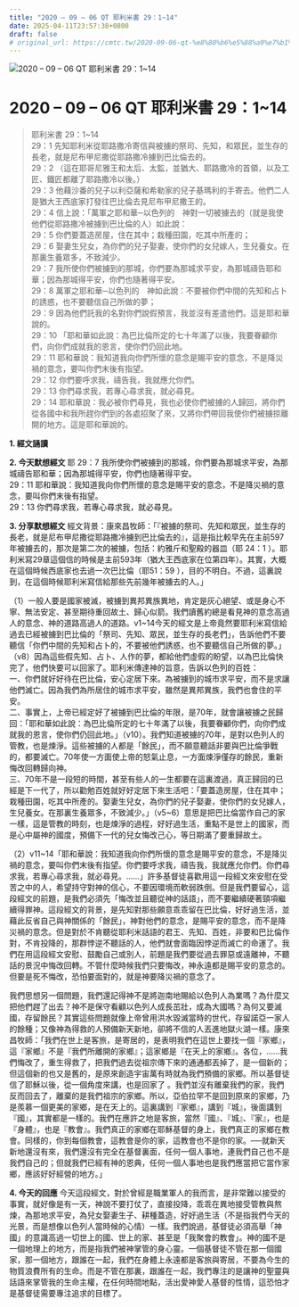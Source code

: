 ```yaml
---
title: "2020 – 09 – 06 QT 耶利米書 29：1~14"
date: 2025-04-11T23:57:38+0800
draft: false
# original_url: https://cmtc.tw/2020-09-06-qt-%e8%80%b6%e5%88%a9%e7%b1%b3%e6%9b%b8-29%ef%bc%9a114
---
```


![2020 – 09 – 06 QT 耶利米書 29：1\~14](/images/qt.jpg   "2020 – 09 – 06 QT 耶利米書 29：1\~14")

# 2020 – 09 – 06 QT 耶利米書 29：1\~14

> 耶利米書 29：1\~14  
> 29：1 先知耶利米從耶路撒冷寄信與被擄的祭司、先知，和眾民，並生存的長老，就是尼布甲尼撒從耶路撒冷擄到巴比倫去的。  
> 29：2 （這在耶哥尼雅王和太后、太監，並猶大、耶路撒冷的首領，以及工匠、鐵匠都離了耶路撒冷以後。）  
> 29：3 他藉沙番的兒子以利亞薩和希勒家的兒子基瑪利的手寄去。他們二人是猶大王西底家打發往巴比倫去見尼布甲尼撒王的。  
> 29：4 信上說：「萬軍之耶和華─以色列的　神對一切被擄去的（就是我使他們從耶路撒冷被擄到巴比倫的人）如此說：  
> 29：5 你們要蓋造房屋，住在其中；栽種田園，吃其中所產的；  
> 29：6 娶妻生兒女，為你們的兒子娶妻，使你們的女兒嫁人，生兒養女。在那裏生養眾多，不致減少。  
> 29：7 我所使你們被擄到的那城，你們要為那城求平安，為那城禱告耶和華；因為那城得平安，你們也隨著得平安。  
> 29：8 萬軍之耶和華─以色列的　神如此說：不要被你們中間的先知和占卜的誘惑，也不要聽信自己所做的夢；  
> 29：9 因為他們託我的名對你們說假預言，我並沒有差遣他們。這是耶和華說的。  
> 29：10 「耶和華如此說：為巴比倫所定的七十年滿了以後，我要眷顧你們，向你們成就我的恩言，使你們仍回此地。  
> 29：11 耶和華說：我知道我向你們所懷的意念是賜平安的意念，不是降災禍的意念，要叫你們末後有指望。  
> 29：12 你們要呼求我，禱告我，我就應允你們。  
> 29：13 你們尋求我，若專心尋求我，就必尋見。  
> 29：14 耶和華說：我必被你們尋見，我也必使你們被擄的人歸回，將你們從各國中和我所趕你們到的各處招聚了來，又將你們帶回我使你們被擄掠離開的地方。這是耶和華說的。

**1. 經文誦讀**

**2.  今天默想經文**
耶 29：7 我所使你們被擄到的那城，你們要為那城求平安，為那城禱告耶和華；因為那城得平安，你們也隨著得平安。  
29：11 耶和華說：我知道我向你們所懷的意念是賜平安的意念，不是降災禍的意念，要叫你們末後有指望。  
29：13 你們尋求我，若專心尋求我，就必尋見。

**3. 分享默想經文**
經文背景：康來昌牧師：「『被擄的祭司、先知和眾民，並生存的長老，就是尼布甲尼撒從耶路撒冷擄到巴比倫去的』，這是指比較早先在主前597年被擄去的，那次是第二次的被擄，包括：約雅斤和聖殿的器皿（耶 24：1 ）。耶利米寫29章這個信的時候是主前593年（猶大王西底家在位第四年）。其實，大概在這個時候西底家也去過一次巴比倫（耶51：59 ），目的不明白。不過，這裏說到，在這個時候耶利米寫信給那些先前幾年被擄去的人。」

（1）一般人要是國家被滅，被擄到異邦異族異地，肯定是灰心絕望、或是身心不寧、無法安定、甚至期待重回故土、歸心似箭。我們讀舊約總是看見神的意念高過人的意念、神的道路高過人的道路。v1\~14今天的經文是上帝竟然要耶利米寫信給過去已經被擄到巴比倫的「祭司、先知、眾民，並生存的長老們」，告訴他們不要聽信「你們中間的先知和占卜的，不要被他們誘惑，也不要聽信自己所做的夢。」（v8）因為這些假先知、占卜、人作的夢，都給他們虛假的盼望，以為巴比倫快完了，他們快要可以回家了。耶利米傳達神的旨意，告訴以色列的百姓：  
一、你們就好好待在巴比倫，安心定居下來。為被擄到的城市求平安，而不是求讓他們滅亡。因為我們為所居住的城市求平安，雖然是異邦異族，我們也會住的平安。  
二、事實上，上帝已經定好了被擄到巴比倫的年限，是70年，就會讓被擄之民歸回：「耶和華如此說：為巴比倫所定的七十年滿了以後，我要眷顧你們，向你們成就我的恩言，使你們仍回此地。」（v10）。我們知道被擄的70年，是對以色列人的管教，也是煉淨。這些被擄的人都是「餘民」，而不願意聽話非要與巴比倫爭戰的，都要滅亡。70年使一方面使上帝的怒氣止息，一方面煉淨僅存的餘民，重新悔改回轉歸向神。  
三、70年不是一段短的時間，甚至有些人的一生都要在這裏渡過，真正歸回的已經是下一代了，所以勸勉百姓就好好定居下來生活吧：「要蓋造房屋，住在其中；栽種田園，吃其中所產的。娶妻生兒女，為你們的兒子娶妻，使你們的女兒嫁人，生兒養女。在那裏生養眾多，不致減少。」（v5\~6）意思是把巴比倫當作自己的家一樣，這是管教的時刻，也是煉淨的過程，好好過生活，重點不是世上的國家，而是心中屬神的國度，預備下一代的兒女悔改己心，等日期滿了要重歸故土。

（2）v11\~14「耶和華說：我知道我向你們所懷的意念是賜平安的意念，不是降災禍的意念，要叫你們末後有指望。你們要呼求我，禱告我，我就應允你們。你們尋求我，若專心尋求我，就必尋見。……」許多基督徒喜歡用這一段經文來安慰在受苦之中的人，希望持守對神的信心，不要因環境而軟弱跌倒。但是我們要留心，這段經文的前題，是我們必須先「悔改並且聽從神的話語」，而不要繼續硬著頸項繼續得罪神。這段經文的背景，是先知對那些願意乖乖留在巴比倫，好好過生活，並藉此反省自己與神關係的「餘民」，神對他們的意念，是賜平安的意念，而不是降災禍的意念。但是對於不肯聽從耶利米話語的君王、先知、百姓，非要和巴比倫作對，不肯投降的，那群悖逆不聽話的人，他們就會面臨因悖逆而滅亡的命運了。我們在用這段經文安慰、鼓勵自己或別人，前題是我們要從過去罪惡或遠離神，不聽話的景況中悔改回轉。不管什麼時候我們只要悔改，神永遠都是賜平安的意念的。但要是死不悔改，恐怕要面對的，就是神要降災禍的意念了。

我們思想另一個問題，我們還記得神不是將迦南地賜給以色列人為業嗎？為什麼又把他們趕了出去？神不是保守看顧以色列人成長茁壯，成為大國嗎？為何又要滅國，存留餘民？其實這些問題就像上帝曾用洪水毀滅當時的世代，存留諾亞一家人的餘種；又像神為得救的人預備新天新地，卻將不信的人丟進地獄火湖一樣。康來昌牧師：「我們在世上是客旅，是寄居的，是表明我們在這世上要找一個『家鄉』，這『家鄉』不是『我們所離開的家鄉』；這家鄉是『在天上的家鄉』。各位，……我們悔改了，重生得救了，把我們過去從祖宗傳下來的通通都丟掉了，是一個新的；但這個新的也又是舊的，是原來創造宇宙萬有時就為我們預備的家鄉。所以基督徒信了耶穌以後，從一個角度來講，也是回家了 。我們並沒有離棄我們的家，我們反而回去了，離棄的是我們祖宗的家鄉。所以，亞伯拉罕不是回到原來的家鄉，乃是羨慕一個更美的家鄉，是在天上的。這裏講到『家鄉』，講到『城』，後面講到『國』，其實都是一樣的。我們在應許之地是客旅，當然『國』、『城』、『家』，也是『身體』，也是『教會』。我們真正的家鄉在耶穌基督的身上，我們真正的家鄉在教會。同樣的，你到每個教會，這教會是你的家，這教會也不是你的家。──就新天新地還沒有來，我們還沒有完全在基督裏面，任何一個人事地，連我們自己也不是我們自己的；但就我們已經有神的恩典，任何一個人事地也是我們應當把它當作家鄉，應該好好經營的地方。」

**4. 今天的回應**
今天這段經文，對於曾經是職業軍人的我而言，是非常難以接受的事實，就好像是有一天，神說不要打仗了，直接投降，乖乖在異地接受管教與熬煉，為那地求平安，為兒女娶妻生子、耕種蓋造，好好過生活（不是指我們今天的光景，而是想像以色列人當時候的心情）一樣。我們說過，基督徒必須高舉「神國」的意識高過一切世上的國、世上的家、甚至是「我聚會的教會」。神的國不是一個地理上的地方，而是指我們被神掌管的身心靈。一個基督徒不管在那一個國家，那一個地方，跟誰在一起，我們在身體上永遠都是客旅與寄居，不要為今生的物質浪費所有的生命。而是不管在那裏，跟誰在一起，我們專注的是讓神的聖靈與話語來掌管我的生命主權，在任何時間地點，活出愛神愛人基督的性情，這恐怕才是基督徒需要專注追求的目標了。
